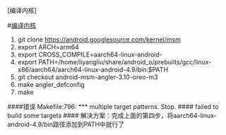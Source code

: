 [编译内核]

#[编译内核](https://source.android.com/setup/build/building-kernels)

1. git clone https://android.googlesource.com/kernel/msm
2. export ARCH=arm64
3. export CROSS_COMPILE=aarch64-linux-android-
4. export PATH=/home/liyangliu/share/android_o/prebuilts/gcc/linux-x86/aarch64/aarch64-linux-android-4.9/bin:$PATH
5. git checkout android-msm-angler-3.10-oreo-m3
6. make angler_defconfig
7. make


####错误
    Makefile:796: *** multiple target patterns.  Stop.
    #### failed to build some targets  ####
解决方案：完成上面的第四步，将aarch64-linux-android-4.9/bin路径添加到PATH中就行了
